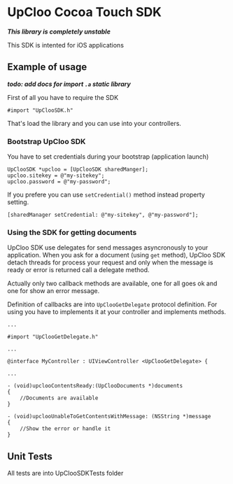 # UpCloo Cocoa Touch SDK

***This library is completely unstable***

This SDK is intented for iOS applications

## Example of usage

***todo: add docs for import ```.a``` static library***

First of all you have to require the SDK

```
#import "UpClooSDK.h"
```

That's load the library and you can use into your controllers.

### Bootstrap UpCloo SDK

You have to set credentials during your bootstrap (application launch)

```
UpClooSDK *upcloo = [UpClooSDK sharedManger];
upcloo.sitekey = @"my-sitekey";
upcloo.password = @"my-password";
```

If you prefere you can use ```setCredential()``` method instead property setting.

```
[sharedManager setCredential: @"my-sitekey", @"my-password"];
```

### Using the SDK for getting documents

UpCloo SDK use delegates for send messages asyncronously to your application. 
When you ask for a document (using ```get``` method), UpCloo SDK detach threads
for process your request and only when the message is ready or error is returned
call a delegate method.

Actually only two callback methods are available, one for all goes ok and one for
show an error message.

Definition of callbacks are into ```UpClooGetDelegate``` protocol definition.
For using you have to implements it at your controller and implements methods.

```
...

#import "UpClooGetDelegate.h"

...

@interface MyController : UIViewController <UpClooGetDelegate> {

...

- (void)upclooContentsReady:(UpClooDocuments *)documents 
{
    //Documents are available
}

- (void)upclooUnableToGetContentsWithMessage: (NSString *)message
{
    //Show the error or handle it
}
```


## Unit Tests

All tests are into UpClooSDKTests folder

